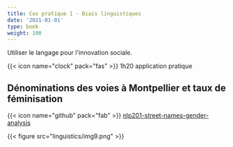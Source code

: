 ```yaml
---
title: Cas pratique 1 - Biais linguistiques
date: '2021-01-01'
type: book
weight: 100
---
```


Utiliser le langage pour l'innovation sociale.

<!--more-->

{{< icon name="clock" pack="fas" >}} 1h20 application pratique

## Dénominations des voies à Montpellier et taux de féminisation 

{{< icon name="github" pack="fab" >}} [nlp201-street-names-gender-analysis](https://github.com/MichelDeudon/nlp201-street-names-gender-analysis)

{{< figure src="linguistics/img9.png" >}}